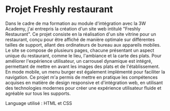 # Projet Freshly restaurant

Dans le cadre de ma formation au module d'intégration avec la 3W Academy, j'ai entrepris la création d'un site web intitulé "Freshly Restaurant". Ce projet consiste en la réalisation d'un site vitrine pour un restaurant, conçu pour être affiché de manière optimale sur différentes tailles de support, allant des ordinateurs de bureau aux appareils mobiles. Le site se compose de plusieurs pages, chacune présentant un aspect unique du restaurant, comme le lieu, l'ambiance et la carte des plats. Pour améliorer l'expérience utilisateur, un carrousel dynamique est intégré, permettant de mettre en avant les images des plats et de l'établissement. En mode mobile, un menu burger est également implémenté pour faciliter la navigation. Ce projet m'a permis de mettre en pratique les compétences acquises en matière de design responsive et d'intégration web, en utilisant des technologies modernes pour créer une expérience utilisateur fluide et agréable sur tous les supports.

Language utilisé : HTML et CSS